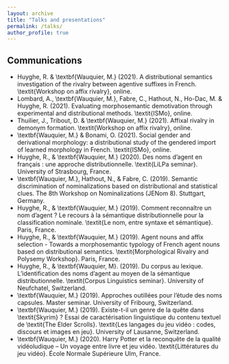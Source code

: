 ```yaml
---
layout: archive
title: "Talks and presentations"
permalink: /talks/
author_profile: true
---
```


Communications
------

- Huyghe, R. \& \textbf{Wauquier, M.} (2021). A distributional semantics investigation of the rivalry between agentive suffixes in French. \textit{Workshop on affix rivalry}, online.
- Lombard, A., \textbf{Wauquier, M.}, Fabre, C., Hathout, N., Ho-Dac, M. \& Huyghe, R. (2021). Evaluating morphosemantic demotivation through experimental and distributional methods. \textit{ISMo}, online.
- Thuilier, J., Tribout, D. \& \textbf{Wauquier, M.} (2021). Affixal rivalry in demonym formation. \textit{Workshop on affix rivalry}, online.
- \textbf{Wauquier, M.} \& Bonami, O. (2021). Social gender and derivational morphology: a distributional study of the gendered import of learned morphology in French. \textit{ISMo}, online.
- Huyghe, R., \& \textbf{Wauquier, M.} (2020). Des noms d’agent en français : une approche distributionnelle. \textit{LiLPa seminar}. University of Strasbourg, France.
- \textbf{Wauquier, M.}, Hathout, N., \& Fabre, C. (2019). Semantic discrimination of nominalizations based on distributional and statistical clues. The 8th Workshop on Nominalizations (JENom 8). Stuttgart,
Germany.
- Huyghe, R., \& \textbf{Wauquier, M.} (2019). Comment reconnaître un nom d’agent ? Le recours à la sémantique distributionnelle pour la classification nominale. \textit{Le nom, entre syntaxe et sémantique}. Paris, France.
- Huyghe, R., \& \textbf{Wauquier, M.} (2019). Agent nouns and affix selection - Towards a morphosemantic typology of French agent nouns based on distributional semantics. \textit{Morphological Rivalry and Polysemy Workshop}. Paris, France.
- Huyghe, R., \& \textbf{Wauquier, M}. (2019). Du corpus au lexique. L’identification des noms d’agent au moyen de la sémantique distributionnelle. \textit{Corpus Linguistics seminar}. University of
Neufchatel, Switzerland.
- \textbf{Wauquier, M.} (2019). Approches outillées pour l’étude des noms capsules. Master seminar. University of Fribourg, Switzerland.
- \textbf{Wauquier, M.} (2019). Existe-t-il un genre de la quête dans \textit{Skyrim} ? Essai de caractérisation linguistique du contenu textuel de \textit{The Elder Scrolls}. \textit{Les langages du jeu vidéo : codes, discours et images en jeu}. University of Lausanne, Switzerland.
- \textbf{Wauquier, M.} (2020). Harry Potter et la reconquête de la qualité vidéoludique – Un voyage entre livre et jeu vidéo. \textit{Littératures du jeu vidéo}. École Normale Supérieure Ulm, France.

